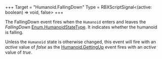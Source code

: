 +++
Target = "Humanoid.FallingDown"
Type = RBXScriptSignal<(active: boolean) => void, false>
+++

The FallingDown event fires when the `Humanoid` enters and leaves the *FallingDown* [Enum.HumanoidStateType](https://developer.roblox.com/search#stq=HumanoidStateType). It indicates whether the humanoid is falling.Unless the `Humanoid` state is otherwise changed, this event will fire with an *active* value of *false* as the [Humanoid.GettingUp](https://developer.roblox.com/api-reference/event/Humanoid/GettingUp) event fires with an *active* value of *true*.